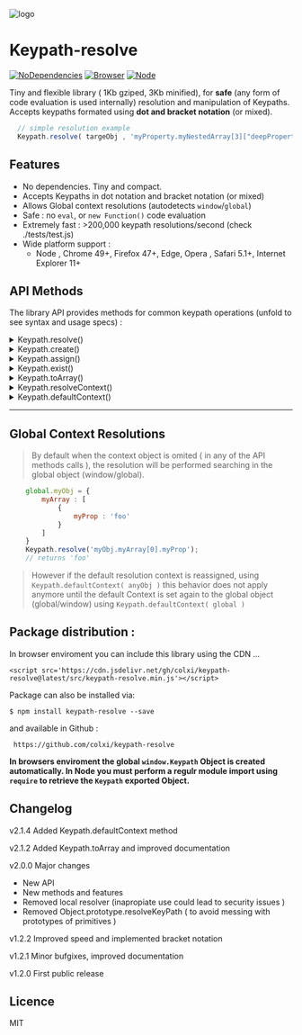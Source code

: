![logo](https://cdn.rawgit.com/colxi/keypath-resolve/f6782ad8/logo.png)

# Keypath-resolve
[![NoDependencies](https://img.shields.io/badge/dependencies-none-green.svg)](https://github.com/colxi/midi-parser-js)
[![Browser](https://img.shields.io/badge/browser-compatible-blue.svg)](https://github.com/colxi/midi-parser-js)
[![Node](https://img.shields.io/badge/node-compatible-brightgreen.svg)](https://www.npmjs.com/package/midi-parser-js)

Tiny and flexible library ( 1Kb gziped, 3Kb minified), for **safe** (any form  of code evaluation is used internally) resolution and manipulation of Keypaths. Accepts keypaths formated using **dot and bracket notation** (or mixed). 

```javascript
  // simple resolution example
  Keypath.resolve( targeObj , 'myProperty.myNestedArray[3]["deepProperty"]' )
```
## Features 
- No dependencies. Tiny and compact.
- Accepts Keypaths in dot notation and bracket notation (or mixed)
- Allows Global context resolutions (autodetects `window`/`global`)
- Safe : no `eval`, or `new Function()` code evaluation
- Extremely fast : >200,000 keypath resolutions/second (check ./tests/test.js)
- Wide platform support : 
  - Node , Chrome 49+, Firefox 47+, Edge, Opera , Safari 5.1+, Internet Explorer 11+

## API Methods
The library API provides methods for common keypath operations (unfold to see syntax and usage specs) :

<details><summary>Keypath.resolve()</summary>
<p>
  
### Keypath.resolve()
---

Resolves the value of the provided keypath . If the keypath does not exist in the object triggers an error.
> **Keypath.resolve(  [contextObject ,]  keypath )**

- **`contextObject`** : (optional) Object to use as target object. If omited, global object is used instead.
- **`keyPath`**: String representing the keyPath to resolve.


```javascript
    const myObj = {
        myArray : [ 
            {
                myProp : 'foo'
            }
        ]
    }
    Keypath.resolve(myObj, 'myArray[0].myProp');   
    Keypath.resolve(myObj, 'myArray.0["myProp"]');   
    Keypath.resolve(myObj, "myArray['0'].myProp");   
    // all return 'foo'
```
</details>


<details><summary>Keypath.create()</summary>
<p>
  
### Keypath.create()
---

Creates the provided keypath structure, as a sequence of objects or arrays, according to the keypath string.

> **Keypath.create(  [contextObject ,]  keypath )**

- **`contextObject`** : (optional) Object to use as target object. If omited, global object is used instead.
- **`keyPath`**: String representing the keyPath to create.


```javascript
    const myObj = {}
    Keypath.create(myObj, 'myNested["myProp"]');   
    // creates the following object structure :
    // myObj.myNested.myProp , and sets the last property
    // value to undefined. Returns undefined
```
</details>


<details><summary>Keypath.assign()</summary>
<p>
  
### Keypath.assign()
---

Resolves the provided keypath and assigns to it the provided value. If the keypath does not exist in the object triggers an error.

> **Keypath.assign(  [contextObject ,]  keypath, value )**

- **`contextObject`** : (optional) Object to use as target object. If omited, global object is used instead.
- **`keyPath`**: String representing the keyPath to create.
- **`value`** : Value to set to the keypath resolution item

```javascript
    const myObj = {
    	myProp : undefined
    }
    Keypath.assign(myObj, 'myProp', 'foo');   
    // Assigns 'foo' to myProp and returns foo'
```
</details>


<details><summary>Keypath.exist()</summary>
<p>
  
### Keypath.exist()
---

Tries to resolve the provided keypath, if succeeds returns true, if fails returns false. 
> **Keypath.exist(  [contextObject ,]  keypath )**

- **`contextObject`** : (optional) Object to use as target object. If omited, global object is used instead.
- **`keyPath`**: String representing the keyPath to create.

```javascript
    const myObj = {
    	myProp : [111,222,333,444]
    }
    Keypath.exist(myObj, 'myProp[2]' );   
    // Returns true
```
</details>

<details><summary>Keypath.toArray()</summary>
<p>
  
### Keypath.toArray()
---

Returns an array with the keys of the provided keypath. Returns false if the keypath is not properly formated
> **Keypath.toArray( keypath )**

- **`keyPath`**: String representing the keyPath to create.

```javascript
    Keypath.exist('myProp[2].myNested["deepProp"]' );   
    // Returns ['myProp', '2','myNested','deepProp'] 
```
</details>

<details><summary>Keypath.resolveContext()</summary>
<p>
  
### Keypath.resolveContext()
---

Resolves the provided keypath and returns an object containing the context of the resolution and the name of the property to retrieve the value. If the keypath cannot be resolved, triggers an error.
> **Keypath.resolveContext(  [contextObject ,]  keypath )**

- **`contextObject`** : (optional) Object to use as target object. If omited, global object is used instead.
- **`keyPath`**: String representing the keyPath to create.

```javascript
    const myObj = {
    	myNested:  {
            first: 'foo',
            second : 'bar'
        }
    }
    Keypath.resolveContext(myObj, 'myProp.myNested.first]' );   
    // Returns Object :
    // { context: {first: 'foo', second: 'bar'} , property:'first' }
```
</details>


<details><summary>Keypath.defaultContext()</summary>
<p>
  
### Keypath.defaultContext()
---

Set the context to be used by default, when no context is provided to the API collection methods calls (by default: global/windowd).
> **Keypath.defaultContext( context )**

- **`context`**: Reference to the object to be used as default context.

```javascript
    myObj= {
        myProo:'foo'
    }
    Keypath.defaultContext( myObj );   
    Keypath.resolve('myProp');
    // Returns 'foo'
    Keypath.exist('myProp');
    // Returns true
    // (...)
```
</details>

---

## Global Context Resolutions

> By default when the context object is omited ( in any of the API methods calls ), the resolution will be performed searching in the global object (window/global).



```javascript
    global.myObj = {
        myArray : [ 
            {
                myProp : 'foo'
            }
        ]
    }
    Keypath.resolve('myObj.myArray[0].myProp');   
    // returns 'foo'
```
> However if the default resolution context is reassigned, using `Keypath.defaultContext( anyObj )` this behavior does not apply anymore until the default Context is set again to the global object (global/window) using `Keypath.defaultContext( global )` 

## Package distribution :

In browser enviroment you can include this library using the CDN ...

```
<script src='https://cdn.jsdelivr.net/gh/colxi/keypath-resolve@latest/src/keypath-resolve.min.js'></script>
```

Package can also be installed via:

```
$ npm install keypath-resolve --save
```

and available in Github :
```
 https://github.com/colxi/keypath-resolve
```

**In browsers enviroment the global `window.Keypath`  Object is created automatically.  In Node you must perform a regulr module import using  `require` to retrieve the  `Keypath`  exported Object.**

## Changelog
v2.1.4 Added Keypath.defaultContext method

v2.1.2 Added Keypath.toArray and improved documentation

v2.0.0 Major changes 

- New API  
- New methods and features
- Removed local resolver (inapropiate use could lead to security issues )
- Removed Object.prototype.resolveKeyPath ( to avoid messing with prototypes of primitives )

v1.2.2 Improved speed and implemented bracket notation

v1.2.1 Minor bufgixes, improved documentation

v1.2.0 First public release

## Licence 
MIT

